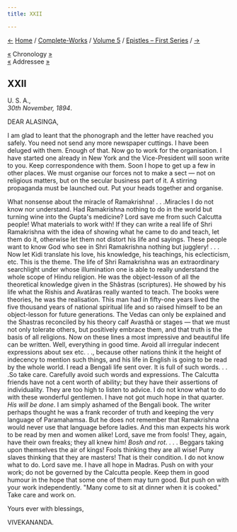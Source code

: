 ```yaml
---
title: XXII

---
```

<div>

[←](021_blessed_and_beloved.htm) [Home](../../../index.htm) /
[Complete-Works](../../complete_works.htm) / [Volume
5](../volume_5_contents.htm) / [Epistles – First
Series](epistles_first_series_contents.htm) / [→](023_kidi.htm)

  

[«](../../volume_4/writings_prose/to_my_brave_boys.htm) Chronology
[»](023_kidi.htm)  
[«](../../volume_4/writings_prose/to_my_brave_boys.htm) Addressee
[»](024_blessed_and_beloved.htm)

## XXII

U. S. A.,  
*30th November, 1894*.

DEAR ALASINGA,

I am glad to leant that the phonograph and the letter have reached you
safely. You need not send any more newspaper cuttings. I have been
deluged with them. Enough of that. Now go to work for the organisation.
I have started one already in New York and the Vice-President will soon
write to you. Keep correspondence with them. Soon I hope to get up a few
in other places. We must organise our forces not to make a sect — not on
religious matters, but on the secular business part of it. A stirring
propaganda must be launched out. Put your heads together and organise.

What nonsense about the miracle of Ramakrishna! . . .Miracles I do not
know nor understand. Had Ramakrishna nothing to do in the world but
turning wine into the Gupta's medicine? Lord save me from such Calcutta
people! What materials to work with! If they can write a real life of
Shri Ramakrishna with the idea of showing what he came to do and teach,
let them do it, otherwise let them not distort his life and sayings.
These people want to know God who see in Shri Ramakrishna nothing but
jugglery! . . . Now let Kidi translate his love, his knowledge, his
teachings, his eclecticism, etc. This is the theme. The life of Shri
Ramakrishna was an extraordinary searchlight under whose illumination
one is able to really understand the whole scope of Hindu religion. He
was the object-lesson of all the theoretical knowledge given in the
Shâstras (scriptures). He showed by his life what the Rishis and
Avatâras really wanted to teach. The books were theories, he was the
realisation. This man had in fifty-one years lived the five thousand
years of national spiritual life and so raised himself to be an
object-lesson for future generations. The Vedas can only be explained
and the Shastras reconciled by his theory calf Avasthâ or stages — that
we must not only tolerate others, but positively embrace them, and that
truth is the basis of all religions. Now on these lines a most
impressive and beautiful life can be written. Well, everything in good
time. Avoid all irregular indecent expressions about sex etc. . .,
because other nations think it the height of indecency to mention such
things, and his life in English is going to be read by the whole world.
I read a Bengali life sent over. It is full of such words. . . .So take
care. Carefully avoid such words and expressions. The Calcutta friends
have not a cent worth of ability; but they have their assertions of
individuality. They are too high to listen to advice. I do not know what
to do with these wonderful gentlemen. I have not got much hope in that
quarter. *His will be done*. I am simply ashamed of the Bengali book.
The writer perhaps thought he was a frank recorder of truth and keeping
the very language of Paramahamsa. But he does not remember that
Ramakrishna would never use that language before ladies. And this man
expects his work to be read by men and women alike! Lord, save me from
fools! They, again, have their own freaks; they all knew him! *Bosh and
rot*. . . . Beggars taking upon themselves the air of kings! Fools
thinking they are all wise! Puny slaves thinking that they are masters!
That is their condition. I do not know what to do. Lord save me. I have
all hope in Madras. Push on with your work; do not be governed by the
Calcutta people. Keep them in good humour in the hope that some one of
them may turn good. But push on with your work independently. "Many come
to sit at dinner when it is cooked." Take care and work on.

Yours ever with blessings,

VIVEKANANDA.

</div>
